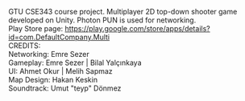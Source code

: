 GTU CSE343 course project. Multiplayer 2D top-down shooter game developed on Unity. Photon PUN is used for networking. \
Play Store page: https://play.google.com/store/apps/details?id=com.DefaultCompany.Multi \
CREDITS: \
Networking: Emre Sezer \
Gameplay: Emre Sezer | Bilal Yalçınkaya \
UI: Ahmet Okur | Melih Sapmaz \
Map Design: Hakan Keskin \
Soundtrack: Umut "teyp" Dönmez
